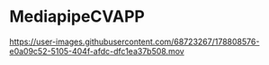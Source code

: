 # MediapipeCVAPP

https://user-images.githubusercontent.com/68723267/178808576-e0a09c52-5105-404f-afdc-dfc1ea37b508.mov

